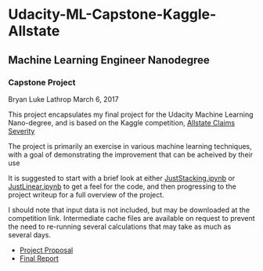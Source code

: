 # Udacity-ML-Capstone-Kaggle-Allstate

## Machine Learning Engineer Nanodegree

### Capstone Project

Bryan Luke Lathrop March 6, 2017

This project encapsulates my final project for the Udacity Machine Learning Nano-degree, and is based on the Kaggle competition, [Allstate Claims Severity](https://www.kaggle.com/c/allstate-claims-severity)

The project is primarily an exercise in various machine learning techniques, with a goal of demonstrating the improvement that can be acheived by their use

It is suggested to start with a brief look at either [JustStacking.ipynb](https://github.com/llathrop/udacity-ML-capstone-Kaggle-Allstate/blob/master/JustStacking.ipynb) or [JustLinear.ipynb](https://github.com/llathrop/udacity-ML-capstone-Kaggle-Allstate/blob/master/JustLinear.ipynb) to get a feel for the code, and then progressing to the project writeup for a full overview of the project.

I should note that input data is not included, but may be downloaded at the competition link. Intermediate cache files are available on request to prevent the need to re-running several calculations that may take as much as several days.
* [Project Proposal](Allstate_Proposal.md) 
* [Final Report](Allstate_final_report.md)


